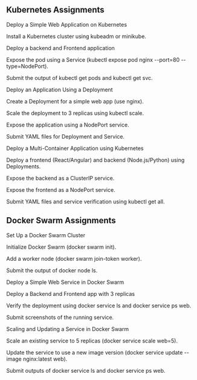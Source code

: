 ## Kubernetes Assignments
Deploy a Simple Web Application on Kubernetes

Install a Kubernetes cluster using kubeadm or minikube.

Deploy a backend and Frontend application

Expose the pod using a Service (kubectl expose pod nginx --port=80 --type=NodePort).

Submit the output of kubectl get pods and kubectl get svc.

Deploy an Application Using a Deployment

Create a Deployment for a simple web app (use nginx).

Scale the deployment to 3 replicas using kubectl scale.

Expose the application using a NodePort service.

Submit YAML files for Deployment and Service.

Deploy a Multi-Container Application using Kubernetes

Deploy a frontend (React/Angular) and backend (Node.js/Python) using Deployments.

Expose the backend as a ClusterIP service.

Expose the frontend as a NodePort service.

Submit YAML files and service verification using kubectl get all.


## Docker Swarm Assignments
Set Up a Docker Swarm Cluster

Initialize Docker Swarm (docker swarm init).

Add a worker node (docker swarm join-token worker).

Submit the output of docker node ls.

Deploy a Simple Web Service in Docker Swarm

Deploy a Backend and Frontend app  with 3 replicas 

Verify the deployment using docker service ls and docker service ps web.

Submit screenshots of the running service.

Scaling and Updating a Service in Docker Swarm

Scale an existing service to 5 replicas (docker service scale web=5).

Update the service to use a new image version (docker service update --image nginx:latest web).

Submit outputs of docker service ls and docker service ps web.